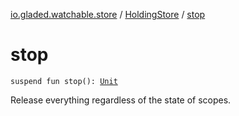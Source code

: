 [io.gladed.watchable.store](../index.md) / [HoldingStore](index.md) / [stop](./stop.md)

# stop

`suspend fun stop(): `[`Unit`](https://kotlinlang.org/api/latest/jvm/stdlib/kotlin/-unit/index.html)

Release everything regardless of the state of scopes.

